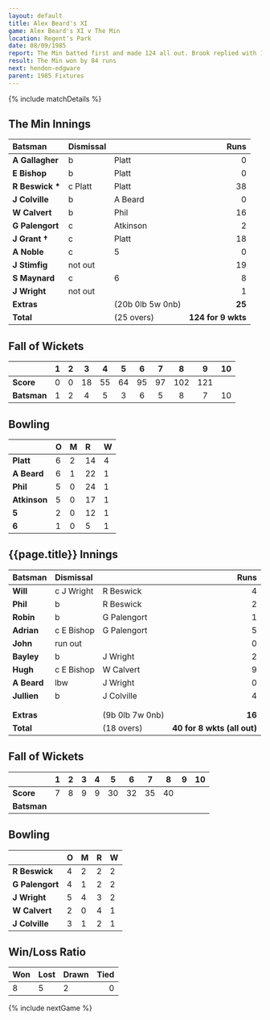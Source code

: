 ```yaml
---
layout: default
title: Alex Beard's XI
game: Alex Beard's XI v The Min
location: Regent's Park
date: 08/09/1985
report: The Min batted first and made 124 all out. Brook replied with 163 all out.
result: The Min won by 84 runs
next: hendon-edgware
parent: 1985 Fixtures
---
```


{% include matchDetails %}

## The Min Innings

| Batsman | Dismissal |  | Runs |
|:---|:---|---|---:|
| **A Gallagher** | b | Platt | 0 |
| **E Bishop** | b | Platt | 0 |
| **R Beswick &#42;** | c Platt | Platt | 38 |
| **J Colville** | b | A Beard | 0 |
| **W Calvert** | b  | Phil | 16 |
| **G Palengort** | c | Atkinson | 2 |
| **J Grant &#8224;** | c | Platt | 18 |
| **A Noble** | c | 5 | 0 |
| **J Stimfig** | not out |  | 19 |
| **S Maynard** | c | 6 | 8 |
| **J Wright** | not out |  | 1 |
| **Extras** | | (20b 0lb 5w 0nb) | **25** |
| **Total** | | (25 overs) | **124 for 9 wkts** |

## Fall of Wickets

| | 1 | 2 | 3 | 4 | 5 | 6 | 7 | 8 | 9 | 10 |
|---|:---:|:---:|:---:|:---:|:---:|:---:|:---:|:---:|:---:|:---:|
| **Score** | 0 | 0 | 18 | 55 | 64 | 95 | 97 | 102 | 121 |  |
| **Batsman** | 1 | 2 | 4 | 5 | 3 | 6 | 5 | 8 | 7 | 10 |

## Bowling

| | O | M | R | W |
|---|:---|:---|:---|:---|
| **Platt** | 6 | 2 | 14 | 4 |
| **A Beard** | 6 | 1 | 22 | 1 |
| **Phil** | 5 | 0 | 24 | 1 |
| **Atkinson** | 5| 0 | 17 | 1 |
| **5** | 2 | 0 | 12 | 1 |
| **6** | 1 | 0 | 5 | 1 |


 ## {{page.title}} Innings

| Batsman | Dismissal |  | Runs |
|:---|:---|---|---:|
| **Will** | c J Wright | R Beswick | 4 |
| **Phil** | b | R Beswick | 2 |
| **Robin** | b | G Palengort | 1 |
| **Adrian** | c E Bishop | G Palengort | 5 |
| **John** | run out |  | 0 |
| **Bayley** | b | J Wright | 2 |
| **Hugh** | c E Bishop | W Calvert | 9 |
| **A Beard** | lbw | J Wright | 0 |
| **Jullien** | b | J Colville | 4 |
|  |  |  |  |
|  |  |  |  |
| **Extras** | | (9b 0lb 7w 0nb) | **16** |
| **Total** | | (18 overs) | **40 for 8 wkts (all out)** |

## Fall of Wickets

| | 1 | 2 | 3 | 4 | 5 | 6 | 7 | 8 | 9 | 10 |
|---|:---:|:---:|:---:|:---:|:---:|:---:|:---:|:---:|:---:|:---:|
| **Score** | 7 | 8 | 9 | 9 | 30 | 32 | 35 | 40 |  |  |
| **Batsman** |  |  |  |  |  |  |  |  |  |  |

## Bowling

| | O | M | R | W |
|---|:---|:---|:---|:---|
| **R Beswick** | 4 | 2 | 2 | 2 |
| **G Palengort** | 4 | 1 | 2 | 2 |
| **J Wright** | 5 | 4 | 3 | 2 |
| **W Calvert** | 2 | 0 | 4 | 1 |
| **J Colville** | 3 | 1 | 2 | 1 |

## Win/Loss Ratio

| Won | Lost | Drawn | Tied |
|:---|:---|:---|---:|
| 8 | 5 | 2 | 0 |

{% include nextGame %}